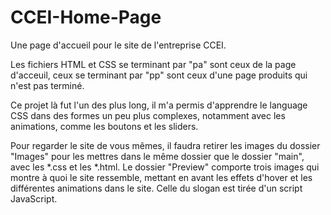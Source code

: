 # CCEI-Home-Page
Une page d'accueil pour le site de l'entreprise CCEI.

Les fichiers HTML et CSS se terminant par "pa" sont ceux de la page d'acceuil, ceux se terminant par "pp" sont ceux d'une page produits qui n'est pas terminé.

Ce projet là fut l'un des plus long, il m'a permis d'apprendre le language CSS dans des formes un peu plus complexes, notamment avec les animations, comme les boutons et les sliders.

Pour regarder le site de vous mêmes, il faudra retirer les images du dossier "Images" pour les mettres dans le même dossier que le dossier "main", avec les *.css et les *.html. 
Le dossier "Preview" comporte trois images qui montre à quoi le site ressemble, mettant en avant les effets d'hover et les différentes animations dans le site. Celle du slogan est tirée d'un script JavaScript.
